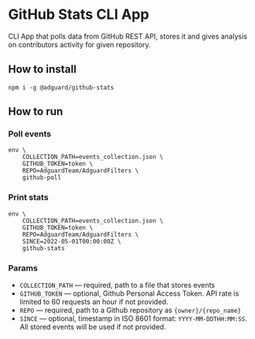 # GitHub Stats CLI App

CLI App that polls data from GitHub REST API, stores it and gives analysis on contributors activity for given repository.

## How to install

```
npm i -g @adguard/github-stats
```

## How to run

### Poll events

```
env \
    COLLECTION_PATH=events_collection.json \
    GITHUB_TOKEN=token \
    REPO=AdguardTeam/AdguardFilters \
    github-poll
```
### Print stats

```
env \
    COLLECTION_PATH=events_collection.json \
    GITHUB_TOKEN=token \
    REPO=AdguardTeam/AdguardFilters \
    SINCE=2022-05-01T00:00:00Z \
    github-stats
```
### Params

* `COLLECTION_PATH` — required, path to a file that stores events
* `GITHUB_TOKEN` — optional, Github Personal Access Token. API rate is limited to 60 requests an hour if not provided.
* `REPO` — required, path to a Github repository as `{owner}/{repo_name}`
* `SINCE` — optional, timestamp in ISO 8601 format: `YYYY-MM-DDTHH:MM:SS`. All stored events will be used if not provided.